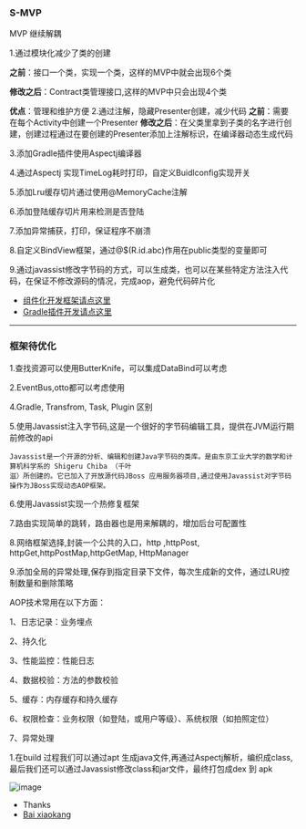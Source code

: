 ### S-MVP
MVP 继续解耦




1.通过模块化减少了类的创建

  **之前**：接口一个类，实现一个类，这样的MVP中就会出现6个类
  
  **修改之后**：Contract类管理接口,这样的MVP中只会出现4个类
  
  **优点**：管理和维护方便
2.通过注解，隐藏Presenter创建，减少代码
  **之前**：需要在每个Activity中创建一个Presenter
  **修改之后**：在父类里拿到子类的名字进行创建，创建过程通过在要创建的Presenter添加上注解标识，在编译器动态生成代码


3.添加Gradle插件使用Aspectj编译器

4.通过Aspectj 实现TimeLog耗时打印，自定义Buidlconfig实现开关

5.添加Lru缓存切片通过使用@MemoryCache注解

6.添加登陆缓存切片用来检测是否登陆

7.添加异常捕获，打印，保证程序不崩溃

8.自定义BindView框架，通过@$(R.id.abc)作用在public类型的变量即可

9.通过javassist修改字节码的方式，可以生成类，也可以在某些特定方法注入代码，在保证不修改源码的情况，完成aop，避免代码碎片化


- [组件化开发框架请点这里](https://github.com/UCodeUStory/ComponentDevelopment)
- [Gradle插件开发请点这里](https://github.com/UCodeUStory/GradlePlugin)


****
### **框架待优化**


1.查找资源可以使用ButterKnife，可以集成DataBind可以考虑

2.EventBus,otto都可以考虑使用

4.Gradle, Transfrom, Task, Plugin 区别

5.使用Javassist注入字节码,这是一个很好的字节码编辑工具，提供在JVM运行期前修改的api
    
    Javassist是一个开源的分析、编辑和创建Java字节码的类库。是由东京工业大学的数学和计算机科学系的 Shigeru Chiba （千叶
    滋）所创建的。它已加入了开放源代码JBoss 应用服务器项目,通过使用Javassist对字节码操作为JBoss实现动态AOP框架。
6.使用Javassist实现一个热修复框架

    
7.路由实现简单的跳转，路由器也是用来解耦的，增加后台可配置性

8.网络框架选择,封装一个公共的入口，http ,httpPost, httpGet,httpPostMap,httpGetMap,  HttpManager

9.添加全局的异常处理,保存到指定目录下文件，每次生成新的文件，通过LRU控制数量和删除策略

  

AOP技术常用在以下方面：

1、日志记录：业务埋点

2、持久化

3、性能监控：性能日志

4、数据校验：方法的参数校验

5、缓存：内存缓存和持久缓存

6、权限检查：业务权限（如登陆，或用户等级）、系统权限（如拍照定位）

7、异常处理


 1.在build 过程我们可以通过apt 生成java文件,再通过Aspectj解析，编织成class,最后我们还可以通过Javassist修改class和jar文件，最终打包成dex 到 apk
 
 ![image](https://github.com/UCodeUStory/S-MVP/blob/master/pic.png)


 - Thanks
 - [Bai xiaokang]()
